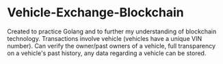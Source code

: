 # Vehicle-Exchange-Blockchain
Created to practice Golang and to further my understanding of blockchain technology. Transactions involve vehicle (vehicles have a unique VIN number). Can verify the owner/past owners of a vehicle, full transparency on a vehicle's past history, any data regarding a vehicle can be stored. 
